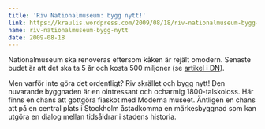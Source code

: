 ```yaml
---
title: 'Riv Nationalmuseum: bygg nytt!'
link: https://kraulis.wordpress.com/2009/08/18/riv-nationalmuseum-bygg-nytt/
name: riv-nationalmuseum-bygg-nytt
date: 2009-08-18
---
```

Nationalmuseum ska renoveras eftersom kåken är rejält omodern. Senaste budet är att det ska ta 5 år och kosta 500 miljoner (se [artikel i DN](http://www.dn.se/kultur-noje/konst-form/nationalmuseum-haller-stangt-i-fem-ar-1.932400)).

Men varför inte göra det ordentligt? Riv skrället och bygg nytt! Den nuvarande byggnaden är en ointressant och ocharmig 1800-talskoloss. Här finns en chans att gottgöra fiaskot med Moderna museet. Äntligen en chans att på en central plats i Stockholm åstadkomma en märkesbyggnad som kan utgöra en dialog mellan tidsåldrar i stadens historia.

